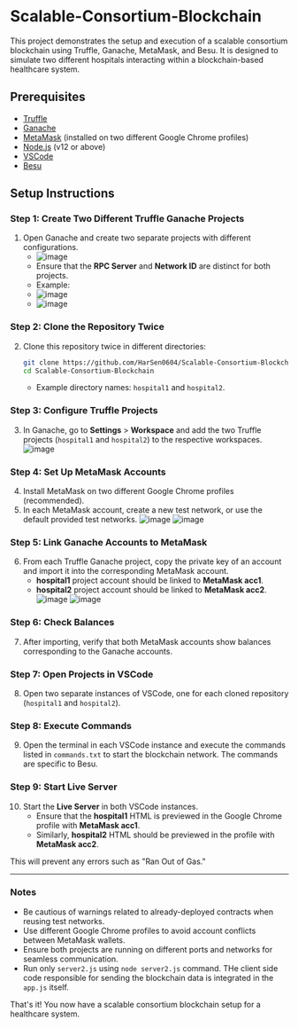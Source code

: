 # Scalable-Consortium-Blockchain

This project demonstrates the setup and execution of a scalable consortium blockchain using Truffle, Ganache, MetaMask, and Besu. It is designed to simulate two different hospitals interacting within a blockchain-based healthcare system.

## Prerequisites
- [Truffle](https://www.trufflesuite.com/truffle)
- [Ganache](https://www.trufflesuite.com/ganache)
- [MetaMask](https://metamask.io/) (installed on two different Google Chrome profiles)
- [Node.js](https://nodejs.org/) (v12 or above)
- [VSCode](https://code.visualstudio.com/)
- [Besu](https://besu.hyperledger.org/)

## Setup Instructions

### Step 1: Create Two Different Truffle Ganache Projects
1. Open Ganache and create two separate projects with different configurations.
   - ![image](https://github.com/user-attachments/assets/81e37014-c1af-4dbe-89b7-24014c3c3d9f)
   - Ensure that the **RPC Server** and **Network ID** are distinct for both projects.
   - Example:
	- ![image](https://github.com/user-attachments/assets/4fd812b9-7fe1-4503-b38b-3814de353678)
	- ![image](https://github.com/user-attachments/assets/ca222dc3-60f5-40f5-87c5-95559d387988)
     
### Step 2: Clone the Repository Twice
2. Clone this repository twice in different directories:
   ```bash
   git clone https://github.com/HarSen0604/Scalable-Consortium-Blockchain.git
   cd Scalable-Consortium-Blockchain
   ```
   - Example directory names: `hospital1` and `hospital2`.

### Step 3: Configure Truffle Projects
3. In Ganache, go to **Settings** > **Workspace** and add the two Truffle projects (`hospital1` and `hospital2`) to the respective workspaces.
![image](https://github.com/user-attachments/assets/bae5a267-5f85-49ed-8b3f-0844d57dc87f)

### Step 4: Set Up MetaMask Accounts
4. Install MetaMask on two different Google Chrome profiles (recommended).
5. In each MetaMask account, create a new test network, or use the default provided test networks.
![image](https://github.com/user-attachments/assets/98deee61-6fb1-4bb5-a44e-e5fc87ba88e6)
![image](https://github.com/user-attachments/assets/3b395d9f-984c-49fe-9fc4-2784c12160a8)

### Step 5: Link Ganache Accounts to MetaMask
6. From each Truffle Ganache project, copy the private key of an account and import it into the corresponding MetaMask account.
   - **hospital1** project account should be linked to **MetaMask acc1**.
   - **hospital2** project account should be linked to **MetaMask acc2**.
![image](https://github.com/user-attachments/assets/c535b77f-75e8-4d2c-ad3d-5355e008b758)
![image](https://github.com/user-attachments/assets/80526641-ebd0-43af-89d0-06ebf6b3ef18)

### Step 6: Check Balances
7. After importing, verify that both MetaMask accounts show balances corresponding to the Ganache accounts.

### Step 7: Open Projects in VSCode
8. Open two separate instances of VSCode, one for each cloned repository (`hospital1` and `hospital2`).

### Step 8: Execute Commands
9. Open the terminal in each VSCode instance and execute the commands listed in `commands.txt` to start the blockchain network. The commands are specific to Besu.

### Step 9: Start Live Server
10. Start the **Live Server** in both VSCode instances.
    - Ensure that the **hospital1** HTML is previewed in the Google Chrome profile with **MetaMask acc1**.
    - Similarly, **hospital2** HTML should be previewed in the profile with **MetaMask acc2**.
    
This will prevent any errors such as "Ran Out of Gas."

---

### Notes
- Be cautious of warnings related to already-deployed contracts when reusing test networks.
- Use different Google Chrome profiles to avoid account conflicts between MetaMask wallets.
- Ensure both projects are running on different ports and networks for seamless communication.
- Run only `server2.js` using `node server2.js` command. THe client side code responsible for sending the blockchain data is integrated in the `app.js` itself.

That's it! You now have a scalable consortium blockchain setup for a healthcare system.
